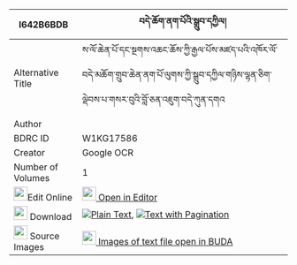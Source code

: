 |I642B6BDB|བདེ་ཆོག་ནག་པོའི་སྒྲུབ་དཀྱིལ། 
| --- | --- 
|Alternative Title |ས་ལོ་ཆེན་པོ་དང་སྔགས་འཆང་ཆོས་ཀྱི་རྒྱལ་པོས་མཛད་པའི་འཁོར་ལོ་བདེ་མཆོག་གྲུབ་ཆེན་ནག་པོ་ལུགས་ཀྱི་སྒྲུབ་དཀྱིལ་གཉིས་ལྷན་ཅིག་ལྡེབས་པ་གསར་བུའི་བློ་ཅན་འཇུག་བདེ་ཀུན་དགའ
|Author | 
|BDRC ID | W1KG17586
|Creator | Google OCR
|Number of Volumes| 1
|<img width="25" src="https://img.icons8.com/color/25/000000/edit-property.png">Edit Online| [<img width="25" src="https://avatars.githubusercontent.com/u/45091458?s=200&v=4"> Open in Editor](http://editor.openpecha.org/I642B6BDB)
|<img width="25" src="https://img.icons8.com/fluent/48/000000/download-2.png"/>  Download | [![](https://img.icons8.com/color/20/000000/txt.png)Plain Text](https://github.com/Openpecha/I642B6BDB/releases/download/v1/de_chok_nakpo_i_drub_kyil_plain_I642B6BDB.zip), [![](https://img.icons8.com/color/20/000000/txt.png)Text with Pagination](https://github.com/Openpecha/I642B6BDB/releases/download/v1/de_chok_nakpo_i_drub_kyil_pages_I642B6BDB.zip)
|<img width="25" src="https://img.icons8.com/plasticine/100/000000/pictures-folder.png"/>  Source Images | [<img width="25" src="https://library.bdrc.io/icons/BUDA-small.svg"> Images of text file open in BUDA](https://library.bdrc.io/show/bdr:W1KG17586)